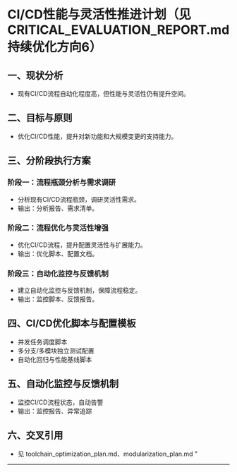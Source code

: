 ﻿# CI/CD性能与灵活性推进计划（见CRITICAL_EVALUATION_REPORT.md 持续优化方向6）

## 一、现状分析

- 现有CI/CD流程自动化程度高，但性能与灵活性仍有提升空间。

## 二、目标与原则

- 优化CI/CD性能，提升对新功能和大规模变更的支持能力。

## 三、分阶段执行方案

### 阶段一：流程瓶颈分析与需求调研

- 分析现有CI/CD流程瓶颈，调研灵活性需求。
- 输出：分析报告、需求清单。

### 阶段二：流程优化与灵活性增强

- 优化CI/CD流程，提升配置灵活性与扩展能力。
- 输出：优化脚本、配置文档。

### 阶段三：自动化监控与反馈机制

- 建立自动化监控与反馈机制，保障流程稳定。
- 输出：监控脚本、反馈报告。

## 四、CI/CD优化脚本与配置模板

- 并发任务调度脚本
- 多分支/多模块独立测试配置
- 自动化回归与性能基线脚本

## 五、自动化监控与反馈机制

- 监控CI/CD流程状态，自动告警
- 输出：监控报告、异常追踪

## 六、交叉引用

- 见 toolchain_optimization_plan.md、modularization_plan.md
"

---
